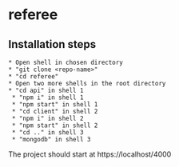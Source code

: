 # referee

## Installation steps 
    * Open shell in chosen directory 
    * "git clone <repo-name>" 
    * "cd referee" 
    * Open two more shells in the root directory 
    * "cd api" in shell 1  
     * "npm i" in shell 1 
     * "npm start" in shell 1 
     * "cd client" in shell 2 
     * "npm i" in shell 2 
     * "npm start" in shell 2 
     * "cd .." in shell 3 
     * "mongodb" in shell 3 
The project should start at https://localhost/4000

